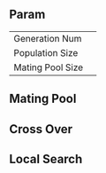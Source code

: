 ## Param
|     |   |
|------------------|---|
| Generation Num  |   |
| Population Size  |   |
| Mating Pool Size |   |
## Mating Pool
## Cross Over
## Local Search

